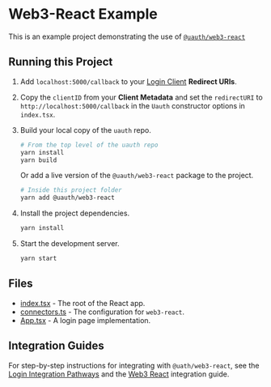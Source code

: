 # Web3-React Example

This is an example project demonstrating the use of [`@uauth/web3-react`](../../packages/web3-react/)

## Running this Project

1. Add `localhost:5000/callback` to your [Login Client](https://dashboard.auth.unstoppabledomains.com/) **Redirect URIs**.

2. Copy the `clientID` from your **Client Metadata** and set the `redirectURI` to `http://localhost:5000/callback` in the `Uauth` constructor options in `index.tsx`.

3. Build your local copy of the `uauth` repo.
    ```sh
    # From the top level of the uauth repo
    yarn install
    yarn build
    ```    
    Or add a live version of the `@uauth/web3-react` package to the project.
    ```sh
    # Inside this project folder
    yarn add @uauth/web3-react
    ```
    
4. Install the project dependencies.
    ```sh
    yarn install
    ```

6. Start the development server.
    ```sh
    yarn start
    ```

## Files

- [index.tsx](./src/index.tsx) - The root of the React app.
- [connectors.ts](./src/connectors.ts) - The configuration for `web3-react`.
- [App.tsx](./src/App.tsx) - A login page implementation.

## Integration Guides

For step-by-step instructions for integrating with `@uath/web3-react`, see the [Login Integration Pathways](https://docs.unstoppabledomains.com/login-with-unstoppable/get-started-login/integration-pathways/) and the [Web3 React](https://docs.unstoppabledomains.com/login-with-unstoppable/login-integration-guides/web3-react-guide/) integration guide.
